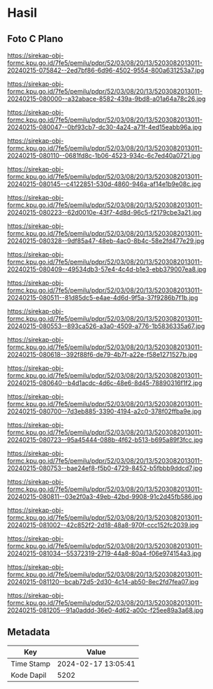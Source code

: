 # Hasil

## Foto C Plano

https://sirekap-obj-formc.kpu.go.id/7fe5/pemilu/pdpr/52/03/08/20/13/5203082013011-20240215-075842--2ed7bf86-6d96-4502-9554-800a631253a7.jpg

https://sirekap-obj-formc.kpu.go.id/7fe5/pemilu/pdpr/52/03/08/20/13/5203082013011-20240215-080000--a32abace-8582-439a-9bd8-a01a64a78c26.jpg

https://sirekap-obj-formc.kpu.go.id/7fe5/pemilu/pdpr/52/03/08/20/13/5203082013011-20240215-080047--0bf93cb7-dc30-4a24-a71f-4ed15eabb96a.jpg

https://sirekap-obj-formc.kpu.go.id/7fe5/pemilu/pdpr/52/03/08/20/13/5203082013011-20240215-080110--0681fd8c-1b06-4523-934c-6c7ed40a0721.jpg

https://sirekap-obj-formc.kpu.go.id/7fe5/pemilu/pdpr/52/03/08/20/13/5203082013011-20240215-080145--c4122851-530d-4860-946a-af14e1b9e08c.jpg

https://sirekap-obj-formc.kpu.go.id/7fe5/pemilu/pdpr/52/03/08/20/13/5203082013011-20240215-080223--62d0010e-43f7-4d8d-96c5-f2179cbe3a21.jpg

https://sirekap-obj-formc.kpu.go.id/7fe5/pemilu/pdpr/52/03/08/20/13/5203082013011-20240215-080328--9df85a47-48eb-4ac0-8b4c-58e2fd477e29.jpg

https://sirekap-obj-formc.kpu.go.id/7fe5/pemilu/pdpr/52/03/08/20/13/5203082013011-20240215-080409--49534db3-57e4-4c4d-b1e3-ebb379007ea8.jpg

https://sirekap-obj-formc.kpu.go.id/7fe5/pemilu/pdpr/52/03/08/20/13/5203082013011-20240215-080511--81d85dc5-e4ae-4d6d-9f5a-37f9286b7f1b.jpg

https://sirekap-obj-formc.kpu.go.id/7fe5/pemilu/pdpr/52/03/08/20/13/5203082013011-20240215-080553--893ca526-a3a0-4509-a776-1b5836335a67.jpg

https://sirekap-obj-formc.kpu.go.id/7fe5/pemilu/pdpr/52/03/08/20/13/5203082013011-20240215-080618--392f88f6-de79-4b7f-a22e-f58e1271527b.jpg

https://sirekap-obj-formc.kpu.go.id/7fe5/pemilu/pdpr/52/03/08/20/13/5203082013011-20240215-080640--b4d1acdc-4d6c-48e6-8d45-78890316f1f2.jpg

https://sirekap-obj-formc.kpu.go.id/7fe5/pemilu/pdpr/52/03/08/20/13/5203082013011-20240215-080700--7d3eb885-3390-4194-a2c0-378f02ffba9e.jpg

https://sirekap-obj-formc.kpu.go.id/7fe5/pemilu/pdpr/52/03/08/20/13/5203082013011-20240215-080723--95a45444-088b-4f62-b513-b695a89f3fcc.jpg

https://sirekap-obj-formc.kpu.go.id/7fe5/pemilu/pdpr/52/03/08/20/13/5203082013011-20240215-080753--bae24ef8-f5b0-4729-8452-b5fbbb9ddcd7.jpg

https://sirekap-obj-formc.kpu.go.id/7fe5/pemilu/pdpr/52/03/08/20/13/5203082013011-20240215-080811--03e2f0a3-49eb-42bd-9908-91c2d45fb586.jpg

https://sirekap-obj-formc.kpu.go.id/7fe5/pemilu/pdpr/52/03/08/20/13/5203082013011-20240215-081002--42c852f2-2d18-48a8-970f-ccc152fc2039.jpg

https://sirekap-obj-formc.kpu.go.id/7fe5/pemilu/pdpr/52/03/08/20/13/5203082013011-20240215-081034--55372319-2719-44a8-80a4-f06e974154a3.jpg

https://sirekap-obj-formc.kpu.go.id/7fe5/pemilu/pdpr/52/03/08/20/13/5203082013011-20240215-081120--bcab72d5-2d30-4c14-ab50-8ec2fd7fea07.jpg

https://sirekap-obj-formc.kpu.go.id/7fe5/pemilu/pdpr/52/03/08/20/13/5203082013011-20240215-081205--91a0addd-36e0-4d62-a00c-f25ee89a3a68.jpg


## Metadata

| Key        | Value               |
| ---------- | ------------------- |
| Time Stamp | 2024-02-17 13:05:41 |
| Kode Dapil | 5202                |



